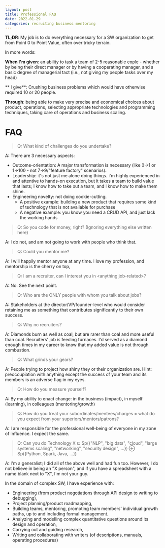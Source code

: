 ```yaml
---
layout: post
title: Professional FAQ
date: 2022-01-29
categories: recruiting business mentoring
---
```

**TL;DR**: My job is to do everything necessary for a SW organization to get from Point 0 to Point Value, often over tricky terrain.

In more words:

**When I'm given**: an ability to task a team of 2-5 reasonable  eople - whether by being their direct manager or by having a cooperating manager, and a basic degree of managerial tact (i.e., not giving my people tasks over my head)

** I give**: Crushing business problems which would have otherwise required 10 or 20 people.

**Through**: being able to make very precise and economical choices about product, operations, selecting appropriate technologies and programming techniques, taking care of operations and business scaling.



# FAQ

> Q: What kind of challenges do you undertake?

A: There are 3 necessary aspects:

- Outcome-orientation: A major transformation is necessary (like 0→1 or 1→100 - not 7→9/"feature factory" scenarios).
- Leadership: it's not just me alone doing things. I'm highly experienced in and attentive to hands-on execution, but it takes a team to build value that lasts; I know how to take out a team, and I know how to make them shine.
- Engineering novelty: not doing cookie-cutting. 
  - A positive example: building a new product that requires some kind of technology that is not available for purchase
  - A negative example: you know you need a CRUD API, and just lack the working hands


> Q: So you code for money, right? (Ignoring everything else written here)

A: I do not, and am not going to work with people who think that.


> Q: Could you mentor me?

A: I will happily mentor anyone at any time. I love my profession, and mentorship is the cherry on top,


> Q: I am a recruiter, can I interest you in &lt;anything job-related&gt;?

A: No. See the next point.

> Q: Who are the ONLY people with whom you talk about jobs?

A: Stakeholders at the director/VP/founder-level who would consider retaining me as something that contributes significantly to their own success.

> Q: Why no recruiters?

A: Diamonds burn as well as coal, but are rarer than coal and more useful than coal. Recruiters' job is feeding furnaces. I'd served as a diamond enough times in my career to know that my added value is not through combustion.

> Q: What grinds your gears?

A: People trying to project how shiny they or their organization are. Hint: preoccupiation with anything except the success of your team and its members is an adverse flag in my eyes.

> Q: How do you measure yourself? 

A: By my ability to enact change: in the business (impact), in myself (learning), in colleagues (mentoring/growth)

> Q: How do you treat your subordinates/mentees/charges = what do you expect from your superiors/mentors/patrons?

A: I am responsible for the professional well-being of everyone in my zone of influence. I expect the same.

> Q: Can you do Technology X ⊆ Sp({"NLP", "big data", "cloud", "large systems scaling", "networking", "security design", ...}) ⊕ Sp({Python, Spark, Java, ...})

A: I'm a generalist; I did all of the above well and had fun too. However, I do not believe in being an "X person", and if you have a spreadsheet with a name blank next to "X", I'm not your guy.

In the domain of complex SW, I have experience with:
- Engineering (from product negotiations through API design to writing to debugging),
- Project planning/product roadmapping,
- Building teams, mentoring, promoting team members' individual growth paths, up to and including formal management.
- Analyzing and modelling complex quantitative questions around its design and operation,
- Carrying out and guiding research,
- Writing and collaborating with writers (of descriptions, manuals, operating procedures)
